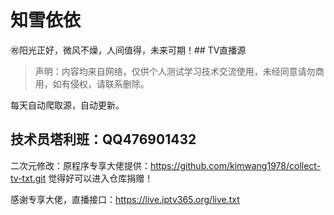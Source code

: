 # 知雪依依

㊗️阳光正好，微风不燥，人间值得，未来可期！## TV直播源

> 声明：内容均来自网络，仅供个人测试学习技术交流使用，未经同意请勿商用，如有侵权，请联系删除。

每天自动爬取源，自动更新。

## 技术员塔利班：QQ476901432
二次元修改：原程序专享大佬提供：https://github.com/kimwang1978/collect-tv-txt.git 觉得好可以进入仓库捐赠！

感谢专享大佬，直播接口：https://live.iptv365.org/live.txt
